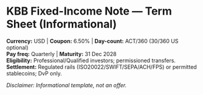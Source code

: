 # KBB Fixed-Income Note — Term Sheet (Informational)

**Currency:** USD | **Coupon:** 6.50% | **Day-count:** ACT/360 (30/360 US optional)  
**Pay freq:** Quarterly | **Maturity:** 31 Dec 2028  
**Eligibility:** Professional/Qualified investors; permissioned transfers.  
**Settlement:** Regulated rails (ISO20022/SWIFT/SEPA/ACH/FPS) or permitted stablecoins; DvP only.

*Disclaimer: Informational template, not an offer.*
